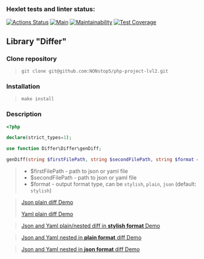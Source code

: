 ### Hexlet tests and linter status:
[![Actions Status](https://github.com/NONstop5/php-project-lvl2/workflows/hexlet-check/badge.svg)](https://github.com/NONstop5/php-project-lvl2/actions)
[![Main](https://github.com/NONstop5/php-project-lvl2/actions/workflows/main.yml/badge.svg)](https://github.com/NONstop5/php-project-lvl2/actions)
[![Maintainability](https://api.codeclimate.com/v1/badges/959acf8bd094de9ffdb8/maintainability)](https://codeclimate.com/github/NONstop5/php-project-lvl2/maintainability)
[![Test Coverage](https://api.codeclimate.com/v1/badges/959acf8bd094de9ffdb8/test_coverage)](https://codeclimate.com/github/NONstop5/php-project-lvl2/test_coverage)

## Library "Differ"

### Clone repository
>`git clone git@github.com:NONstop5/php-project-lvl2.git`

### Installation
>`make install`

### Description

```php
<?php

declare(strict_types=1);

use function Differ\Differ\genDiff;

genDiff(string $firstFilePath, string $secondFilePath, string $format = 'stylish'): string
```
> - $firstFilePath - path to json or yaml file
> - $secondFilePath - path to json or yaml file
> - $format - output format type, can be `stylish`, `plain`, `json` (default: `stylish`)

> <a href="https://asciinema.org/a/XR3E5U9ycfXG757OVNxF7p7Bx">Json plain diff Demo</a>
>
> <a href="https://asciinema.org/a/ql778qebUxWyT480tsQ8a8RYU">Yaml plain diff Demo</a>

> <a href="https://asciinema.org/a/SCUkOAZFdnw0wOMj00QjP6hC5">Json and Yaml plain/nested diff in **stylish format** Demo</a>

> <a href="https://asciinema.org/a/2KBsyQsfepJjin1qQ9ikQGU9Y">Json and Yaml nested in **plain format** diff Demo</a>

> <a href="https://asciinema.org/a/qB2G9FE0DD18gE7mELUcFimJY">Json and Yaml nested in **json format** diff Demo</a>
